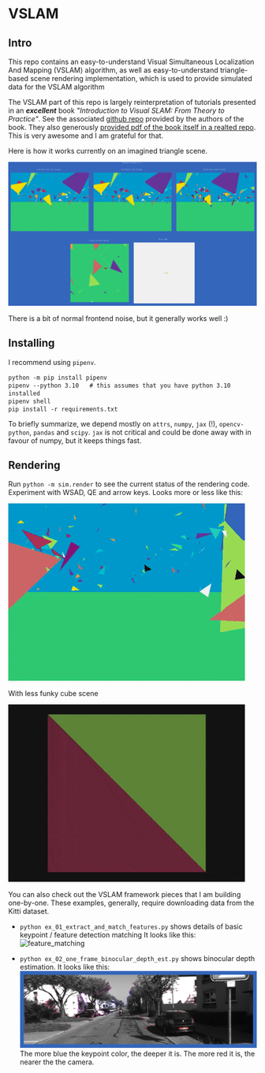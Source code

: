 VSLAM
=====

Intro
-----

This repo contains an easy-to-understand Visual Simultaneous Localization And Mapping (VSLAM) algorithm, as well
as easy-to-understand triangle-based scene rendering implementation, which is used to provide simulated
data for the VSLAM algorithm


The VSLAM part of this repo is largely reinterpretation of tutorials presented in an ***excellent*** book 
*"Introduction to Visual SLAM: From Theory to Practice"*. See the associated
[github repo](https://github.com/gaoxiang12/slambook) provided by the authors of the book.
They also generously [provided pdf of the book itself in a realted repo](https://github.com/gaoxiang12/slambook-en/blob/master/slambook-en.pdf).
This is very awesome and I am grateful for that.


Here is how it works currently on an imagined triangle scene.

![render](imgs/gui.gif)

There is a bit of normal frontend noise, but it generally works well :)

Installing
----------

I recommend using `pipenv`.

```
python -m pip install pipenv
pipenv --python 3.10   # this assumes that you have python 3.10 installed
pipenv shell
pip install -r requirements.txt
```


To briefly summarize, we depend mostly on `attrs`, `numpy`, `jax` (!), `opencv-python`, `pandas` and `scipy`.
`jax` is not critical and could be done away with in favour of numpy, but it keeps things fast.


Rendering
----------

Run `python -m sim.render` to see the current status of the rendering code.
Experiment with WSAD, QE and arrow keys. Looks more or less like this:

![render](imgs/triangles.gif)

With less funky cube scene

![render](imgs/render.gif)

You can also check out the VSLAM framework pieces that I am building one-by-one.
These examples, generally, require downloading data from the Kitti dataset.

- `python ex_01_extract_and_match_features.py` shows details of basic keypoint / feature detection matching
It looks like this: ![feature_matching](imgs/feature_matching.gif)
  
- `python ex_02_one_frame_binocular_depth_est.py` shows binocular depth estimation.
  It looks like this: ![binocular_depth_estimation](imgs/binocular_depth_estimation.png)
  The more blue the keypoint color, the deeper it is. The more red it is, the nearer the the camera.
    
